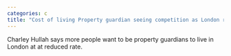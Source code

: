 ```yaml
---
categories: c
title: "Cost of living Property guardian seeing competition as London rents rise"
---
```

Charley Hullah says more people want to be property guardians to live in London at at reduced rate.